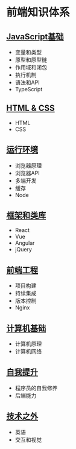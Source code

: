 # 前端知识体系

## [JavaScript基础](JavaScript基础.md)
- 变量和类型
- 原型和原型链
- 作用域和闭包
- 执行机制
- 语法和API
- TypeScript

## [HTML & CSS](HTML&CSS.md)
- HTML
- CSS

## [运行环境](运行环境.md)
- 浏览器原理
- 浏览器API
- 多端开发
- 缓存
- Node

## [框架和类库](框架和类库.md)
- React
- Vue
- Angular
- jQuery

## [前端工程](前端工程.md)
- 项目构建
- 持续集成
- 版本控制
- Nginx

## [计算机基础](计算机基础.md)
- 计算机原理
- 计算机网络

## [自我提升](自我提升.md)
- 程序员的自我修养
- 后端能力

## [技术之外](技术之外.md)
- 英语
- 交互和视觉
